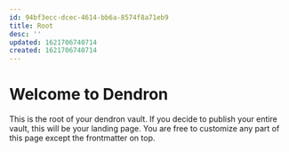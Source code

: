 ```yaml
---
id: 94bf3ecc-dcec-4614-bb6a-8574f8a71eb9
title: Root
desc: ''
updated: 1621706740714
created: 1621706740714
---
```

# Welcome to Dendron

This is the root of your dendron vault. If you decide to publish your entire vault, this will be your landing page. You are free to customize any part of this page except the frontmatter on top. 
